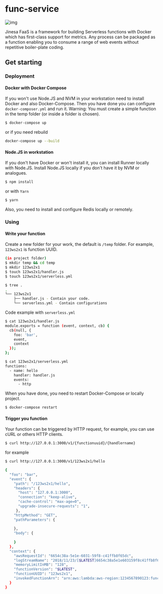 # func-service

![img](https://blog.alexellis.io/content/images/2017/08/clip-1.png)

Jinesa FaaS is a framework for building Serverless functions with Docker which has first-class support for metrics. Any process can be packaged as a function enabling you to consume a range of web events without repetitive boiler-plate coding.

## Get starting

### Deployment

#### Docker with Docker Compose

If you won't use Node.JS and NVM in your workstation need to install Docker and also Docker-Compose. Then you have done you can configure `docker-composer.yml` and run it.
Warning: You must create a simple function in the temp folder (or inside a folder is chosen).

```bash
$ docker-compose up
```

or if you need rebuild

```bash
docker-compose up --build
```

#### Node.JS in workstation

If you don't have Docker or won't install it, you can install Runner locally with Node.JS. Install Node.JS locally if you don't have it by NVM or analogues.

```bash
$ npm install
```

or with `Yarn`

```bash
$ yarn
```

Also, you need to install and configure Redis locally or remotely.

### Using

#### Write your function

Create a new folder for your work, the default is `/temp` folder. For example, `123ws2x1` is function UUID.

```bash
(in project folder)
$ mkdir temp && cd temp
$ mkdir 123ws2x1
$ touch 123ws2x1/handler.js
$ touch 123ws2x1/serverless.yml
```


```bash
$ tree .
.
└── 123ws2x1
    ├── handler.js - Contain your code.
    └── serverless.yml - Contain configurations
```

Code example with `serverless.yml`

```bash
$ cat 123ws2x1/handler.js
module.exports = function (event, context, cb) {
  cb(null, {
    foo: 'bar',
    event,
    context
  });
};

$ cat 123ws2x1/serverless.yml
functions:
  - name: hello
    handler: handler.js
    events:
      - http
```

When you have done, you need to restart Docker-Compose or locally project.

```bash
$ docker-compose restart
```

#### Trigger you function

Your function can be triggered by HTTP request, for example, you can use cURL or others HTTP clients.

```bash
$ curl http://127.0.0.1:3000/v1/{functionuuid}/{handlername}
```

for example

```bash
$ curl http://127.0.0.1:3000/v1/123ws2x1/hello

{
  "foo": "bar",
  "event": {
    "path": "/123ws2x1/hello",
    "headers": {
      "host": "127.0.0.1:3000",
      "connection": "keep-alive",
      "cache-control": "max-age=0",
      "upgrade-insecure-requests": "1",
     },
    "httpMethod": "GET",
    "pathParameters": {
      
    },
    "body": {
      
    }
  },
  "context": {
    "awsRequestId": "6654c38a-5e1e-6031-59f8-c41ffb8f65dc",
    "logStreamName": "2018/11/23/[$LATEST]6654c38a5e1e603159f8c41ffb8f65dc",
    "memoryLimitInMB": "128",
    "functionVersion": "$LATEST",
    "functionUUID": "123ws2x1",
    "invokedFunctionArn": "arn:aws:lambda:aws-region:1234567890123:function:123ws2x1"
  }
}
```
